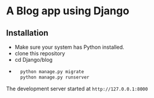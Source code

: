 # A Blog app using Django

## Installation
- Make sure your system has Python installed.
- clone this repository
- cd Django/blog
- ```python manage.py makemigrations
    python manage.py migrate
    python manage.py runserver
    ```

The development server started at ```http://127.0.0.1:8000```